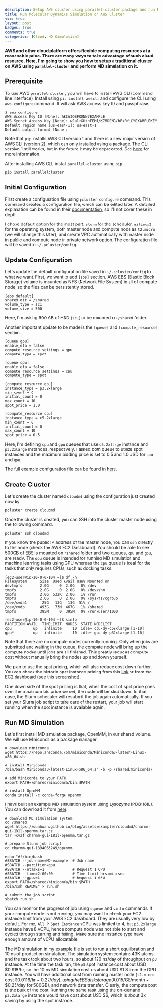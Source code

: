 ```yaml
---
description: Setup AWS cluster using parallel-cluster package and run MD simulation on the AWS cluster
title: Run Molecular Dynamics Simulation on AWS Cluster
toc: true
layout: post
badges: true
comments: true
categories: [Cloud, MD Simulation]
---
```


**AWS and other cloud platform offers flexible computing resources at a reasonable price. There are many ways to take advantage of such cloud resource. Here, I'm going to show you how to setup a traditional cluster on AWS using `parallel-cluster` and perform MD simulation on it.**

## Prerequisite

To use AWS `parallel-cluster`, you will have to install AWS CLI (command line interface). Install using `pip install awscli` and configure the CLI using `aws configure` command. It will ask AWS access key ID and passphrase.

    $ aws configure
    AWS Access Key ID [None]: AKIAIOSFODNN7EXAMPLE
    AWS Secret Access Key [None]: wJalrXUtnFEMI/K7MDENG/bPxRfiCYEXAMPLEKEY
    Default region name [us-east-1]: us-east-1
    Default output format [None]:

Note that `pip` installs AWS CLI version 1 and there is a new major version of AWS CLI (version 2), which can only installed using a package. The CLI version 1 still works, but in the future it may be deprecated. See [here](https://docs.aws.amazon.com/cli/latest/userguide/cli-chap-install.html) for more information.

After installing AWS CLI, install `parallel-cluster` using `pip`.

    pip install parallelcluster

## Initial Configuration

First create a configuration file using `pcluster configure` command. This command creates a configuration file, which can be edited later. A detailed explanation can be found in their [documentation](https://docs.aws.amazon.com/parallelcluster/latest/ug/getting-started-configuring-parallelcluster.html), so I'll not cover these in depth.

I chose default option for the most part: `slurm` for the scheduler, `ailinux2` for the operating system, both master node and compute node as `t2.micro` (we will change this later), and create VPC automatically with master node in public and compute node in private network option. The configuration file will be saved in `~/.pcluster/config`.

## Update Configuration

Let's update the default configuration file saved in `~/.pcluster/config` to what we want. First, we want to add `[ebs]` section. AWS EBS (Elastic Block Storage) volume is mounted as NFS (Network File System) in all of compute node, so the files can be persistently stored.

    [ebs default]
    shared_dir = /shared
    volume_type = sc1
    volume_size = 500

Here, I'm asking 500 GB of HDD (`sc1`) to be mounted on `/shared` folder.

Another important update to be made is the `[queue]` and `[compute_resource]` section.

    [queue gpu]
    enable_efa = false
    compute_resource_settings = gpu
    compute_type = spot

    [queue cpu]
    enable_efa = false
    compute_resource_settings = cpu
    compute_type = spot

    [compute_resource gpu]
    instance_type = p3.2xlarge
    min_count = 0
    initial_count = 0
    max_count = 10
    spot_price = 1.0

    [compute_resource cpu]
    instance_type = c5.2xlarge
    min_count = 0
    initial_count = 0
    max_count = 10
    spot_price = 0.5

Here, I'm defining `cpu` and `gpu` queues that use `c5.2xlarge` instance and `p3.2xlarge` instances, respectively. I asked both queue to utilize spot instances and the maximum bidding price is set to 0.5 and 1.0 USD for `cpu` and `gpu`.

The full example configuration file can be found in [here](https://gist.github.com/sunhwan/9faafdc37cd29c6b8d16f8689e618cc0).

## Create Cluster

Let's create the cluster named `cloudmd` using the configuration just created now by

    pcluster create cloudmd

Once the cluster is created, you can SSH into the cluster master node using the following command.

    pcluster ssh cloudmd

If you know the public IP address of the master node, you can `ssh` directly to the node (check the AWS EC2 Dashboard). You should be able to see 500GB of EBS is mounted on `/shared` folder and two queues, `cpu` and `gpu`, are ready. The `gpu` queue is intended for running MD simulation and machine learning tasks using GPU whereas the `cpu` queue is ideal for the tasks that only requires CPUs, such as docking tasks.

    [ec2-user@ip-10-0-0-104 ~]$ df -h
    Filesystem      Size  Used Avail Use% Mounted on
    devtmpfs        2.0G     0  2.0G   0% /dev
    tmpfs           2.0G     0  2.0G   0% /dev/shm
    tmpfs           2.0G  532K  2.0G   1% /run
    tmpfs           2.0G     0  2.0G   0% /sys/fs/cgroup
    /dev/xvda1       25G   13G   13G  51% /
    /dev/xvdb       493G   73M  467G   1% /shared
    tmpfs           395M     0  395M   0% /run/user/1000

    [ec2-user@ip-10-0-0-104 ~]$ sinfo
    PARTITION AVAIL  TIMELIMIT  NODES  STATE NODELIST
    cpu          up   infinite     10  idle~ cpu-dy-c52xlarge-[1-10]
    gpu*         up   infinite     10  idle~ gpu-dy-p32xlarge-[1-10]

Note that there are no compute nodes currently running. Only when jobs are submitted and waiting in the queue, the compute node will bring up the compute nodes until jobs are all finished. This greatly reduces compute cost without manually bring the nodes up and down yourself.

We plan to use the spot pricing, which will also reduce cost down further. You can check the historic spot instance pricing from this [link](https://aws.amazon.com/ec2/spot/pricing/) or from the EC2 dashboard (see this [screenshot](https://sunhwan.github.io/blog/assets/examples/cloudmd/ec2_dashboard_spot_pricing_history.png)).

One down side of the spot pricing is that, when the cost of spot price goes over the maximum bid price we set, the node will be shut down. In that case, the Slurm scheduler will resubmit the job again automatically. If you set your Slurm job script to take care of the restart, your job will start running when the spot instance is available again.


## Run MD Simulation

Let's first install MD simulation package, OpenMM, in our shared volume. We will use Miniconda as a package manager.

    # download Miniconda
    wget https://repo.anaconda.com/miniconda/Miniconda3-latest-Linux-x86_64.sh

    # install Miniconda
    /bin/bash Miniconda3-latest-Linux-x86_64.sh -b -p /shared/miniconda/

    # add Miniconda to your PATH
    export PATH=/shared/miniconda/bin:$PATH

    # install OpenMM
    conda install -c conda-forge openmm

I have built an example MD simulation system using Lysozyme (PDB:181L). You can download it from [here]().

    # download MD simulation system
    cd /shared
    wget https://sunhwan.github.io/blog/assets/examples/cloudmd/charmm-gui-181l-openmm.tar.gz
    tar -xvzf charmm-gui-181l-openmm.tar.gz

    # prepare Slurm job script
    cd charmm-gui-1894063249/openmm

    echo "#!/bin/bash
    #SBATCH --job-name=MD-example  # Job name
    #SBATCH --partition=gpu
    #SBATCH --ntasks=1             # Request 1 CPU
    #SBATCH --time=2:00:00         # Time limit hrs:min:sec
    #SBATCH --gpus=1               # Request 1 GPU
    export PATH=/shared/miniconda/bin:$PATH
    /bin/csh README" > run.sh

    # submit the job script
    sbatch run.sh

You can monitor the progress of job using `squeue` and `sinfo` commands. If your compute node is not running, you may want to check your EC2 instance limit from your AWS EC2 dashboard. They are usually very low by default. For me, `All P Spot Instance` vCPU was limited to 4, but `p3.2xlarge` instance have 8 vCPU, hence compute node was not able to start and cycled through starting and failing. Make sure the instance type have enough amount of vCPU allocatable.

The MD simulation in my example file is set to run a short equilibration and 10 ns of production simulation. The simulation system contains 43K atoms and the task took about two hours, so about 120 ns/day of throughput on `p3` instance. At the time the task ran, the `p3` spot instance cost about USD $0.918/hr, so the 10 ns MD simulation cost us about USD $1.8 from the GPU instance. You will have additional cost from running master node (`t2.micro` cost $0.0116/hr ~ $0.27/day), using the EBS disk storage ($0.015/GB/month ~ $0.25/day for 500GB), and network data transfer. Clearly, the compute cost is the bulk of the cost. Running the same task using the on-demand `p3.2xlarge` instance would have cost about USD $6, which is about 3x saving by using the spot instance.
